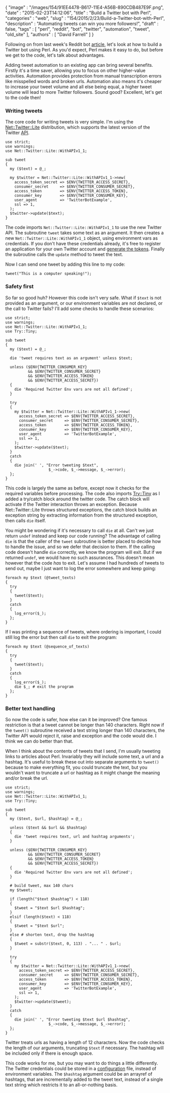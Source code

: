 {
   "image" : "/images/154/91EE4478-B617-11E4-A56B-890CDB487E9F.png",
   "date" : "2015-02-23T14:12:06",
   "title" : "Build a Twitter bot with Perl",
   "categories" : "web",
   "slug" : "154/2015/2/23/Build-a-Twitter-bot-with-Perl",
   "description" : "Automating tweets can win you more followers!",
   "draft" : false,
   "tags" : [
      "perl",
      "reddit",
      "bot",
      "twitter",
      "automation",
      "tweet",
      "old_site"
   ],
   "authors" : [
      "David Farrell"
   ]
}


Following on from last week's Reddit bot [article](http://perltricks.com/article/151/2015/2/9/Build-a-Reddit-bot-with-Perl), let's look at how to build a Twitter bot using Perl. As you'd expect, Perl makes it easy to do, but before we get to the code, let's talk about advantages.

Adding tweet automation to an existing app can bring several benefits. Firstly it's a time saver, allowing you to focus on other higher-value activities. Automation provides protection from manual transcription errors like misspelled words and broken urls. Automation also means it's cheaper to increase your tweet volume and all else being equal, a higher tweet volume will lead to more Twitter followers. Sound good? Excellent, let's get to the code then!

### Writing tweets

The core code for writing tweets is very simple. I'm using the [Net::Twitter::Lite](https://metacpan.org/pod/Net::Twitter::Lite) distribution, which supports the latest version of the Twitter [API](https://dev.twitter.com/rest/public).

``` prettyprint
use strict;
use warnings;
use Net::Twitter::Lite::WithAPIv1_1;

sub tweet
{
  my ($text) = @_;

  my $twitter = Net::Twitter::Lite::WithAPIv1_1->new(
    access_token_secret => $ENV{TWITTER_ACCESS_SECRET},
    consumer_secret     => $ENV{TWITTER_CONSUMER_SECRET},
    access_token        => $ENV{TWITTER_ACCESS_TOKEN},
    consumer_key        => $ENV{TWITTER_CONSUMER_KEY},
    user_agent          => 'TwitterBotExample',
    ssl => 1,
  );
  $twitter->update($text);
}
```

The code imports `Net::Twitter::Lite::WithAPIv1_1` to use the new Twitter API. The subroutine `tweet` takes some text as an argument. It then creates a new `Net::Twitter::Lite::WithAPIv1_1` object, using environment vars as credentials. If you don't have these credentials already, it's free to register an application for your own Twitter account and [generate the tokens](https://dev.twitter.com/oauth/overview/application-owner-access-tokens). Finally the subroutine calls the `update` method to tweet the text.

Now I can send one tweet by adding this line to my code:

``` prettyprint
tweet("This is a computer speaking!");
```

### Safety first

So far so good huh? However this code isn't very safe. What if `$text` is not provided as an argument, or our environment variables are not declared, or the call to Twitter fails? I'll add some checks to handle these scenarios:

``` prettyprint
use strict;
use warnings;
use Net::Twitter::Lite::WithAPIv1_1;
use Try::Tiny;

sub tweet
{
  my ($text) = @_;

  die 'tweet requires text as an argument' unless $text;

  unless ($ENV{TWITTER_CONSUMER_KEY}
          && $ENV{TWITTER_CONSUMER_SECRET}
          && $ENV{TWITTER_ACCESS_TOKEN}
          && $ENV{TWITTER_ACCESS_SECRET})
  {
    die 'Required Twitter Env vars are not all defined';
  }

  try
  {
    my $twitter = Net::Twitter::Lite::WithAPIv1_1->new(
      access_token_secret => $ENV{TWITTER_ACCESS_SECRET},
      consumer_secret     => $ENV{TWITTER_CONSUMER_SECRET},
      access_token        => $ENV{TWITTER_ACCESS_TOKEN},
      consumer_key        => $ENV{TWITTER_CONSUMER_KEY},
      user_agent          => 'TwitterBotExample',
      ssl => 1,
    );
    $twitter->update($text);
  }
  catch
  {
    die join(' ', "Error tweeting $text",
                   $_->code, $_->message, $_->error);
  };
}
```

This code is largely the same as before, except now it checks for the required variables before processing. The code also imports [Try::Tiny](https://metacpan.org/pod/Try::Tiny) as I added a try/catch block around the twitter code. The catch block will activate if the Twitter interaction throws an exception. Because Net::Twitter::Lite throws structured exceptions, the catch block builds an exception string by extracting information from the structured exception, then calls `die` itself.

You might be wondering if it's necessary to call `die` at all. Can't we just return `undef` instead and keep our code running? The advantage of calling `die` is that the caller of the `tweet` subroutine is better placed to decide how to handle the issue, and so we defer that decision to them. If the calling code doesn't handle `die` correctly, we know the program will exit. But if we returned `undef`, we would have no such assurances. This doesn't mean however that the code *has* to exit. Let's assume I had hundreds of tweets to send out, maybe I just want to log the error somewhere and keep going:

``` prettyprint
foreach my $text (@tweet_texts)
{
  try
  {
    tweet($text);
  }
  catch
  {
    log_error($_);
  };
}
```

If I was printing a sequence of tweets, where ordering is important, I could still log the error but then call `die` to exit the program:

``` prettyprint
foreach my $text (@sequence_of_texts)
{
  try
  {
    tweet($text);
  }
  catch
  {
    log_error($_);
    die $_; # exit the program
  };
}
```

### Better text handling

So now the code is safer, how else can it be improved? One famous restriction is that a tweet cannot be longer than 140 characters. Right now if the `tweet()` subroutine received a text string longer than 140 characters, the Twitter API would reject it, raise and exception and the code would die. I think we can do better than that.

When I think about the contents of tweets that I send, I'm usually tweeting links to articles about Perl. Invariably they will include some text, a url and a hashtag. It's useful to break these out into separate arguments to `tweet()` because to make everything fit, you could truncate the text, but you wouldn't want to truncate a url or hashtag as it might change the meaning and/or break the url.

``` prettyprint
use strict;
use warnings;
use Net::Twitter::Lite::WithAPIv1_1;
use Try::Tiny;

sub tweet
{
  my ($text, $url, $hashtag) = @_;

  unless ($text && $url && $hashtag)
  {
    die 'tweet requires text, url and hashtag arguments';
  }

  unless ($ENV{TWITTER_CONSUMER_KEY}
          && $ENV{TWITTER_CONSUMER_SECRET}
          && $ENV{TWITTER_ACCESS_TOKEN}
          && $ENV{TWITTER_ACCESS_SECRET})
  {
    die 'Required Twitter Env vars are not all defined';
  }

  # build tweet, max 140 chars
  my $tweet;
  
  if (length("$text $hashtag") < 118)
  {
    $tweet = "$text $url $hashtag";
  }
  elsif (length($text) < 118)
  {
    $tweet = "$text $url";
  }
  else # shorten text, drop the hashtag
  {
    $tweet = substr($text, 0, 113) . "... " . $url;
  }

  try
  {
    my $twitter = Net::Twitter::Lite::WithAPIv1_1->new(
      access_token_secret => $ENV{TWITTER_ACCESS_SECRET},
      consumer_secret     => $ENV{TWITTER_CONSUMER_SECRET},
      access_token        => $ENV{TWITTER_ACCESS_TOKEN},
      consumer_key        => $ENV{TWITTER_CONSUMER_KEY},
      user_agent          => 'TwitterBotExample',
      ssl => 1,
    );
    $twitter->update($tweet);
  }
  catch
  {
    die join(' ', "Error tweeting $text $url $hashtag",
                   $_->code, $_->message, $_->error);
  };
}
```

Twitter treats urls as having a length of 12 characters. Now the code checks the length of our arguments, truncating `$text` if necessary. The hashtag will be included only if there is enough space.

This code works for me, but you may want to do things a little differently. The Twitter credentials could be stored in a [configuration](http://perltricks.com/article/29/2013/9/17/How-to-Load-YAML-Config-Files) file, instead of environment variables. The `$hashtag` argument could be an arrayref of hashtags, that are incrementally added to the tweet text, instead of a single text string which restricts it to an all-or-nothing basis.
